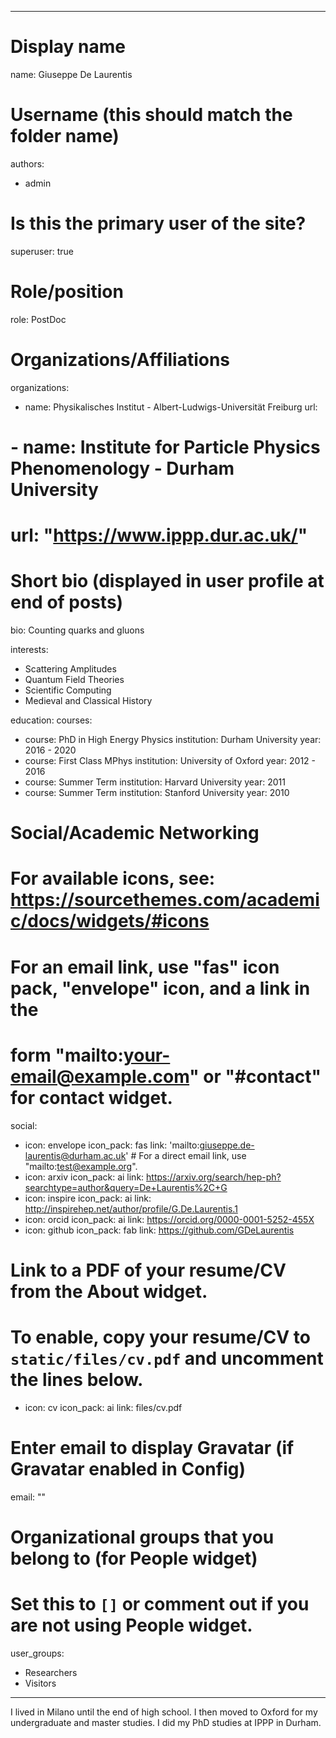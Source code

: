  ---
# Display name
name: Giuseppe De Laurentis

# Username (this should match the folder name)
authors:
- admin

# Is this the primary user of the site?
superuser: true

# Role/position
role: PostDoc

# Organizations/Affiliations
organizations:
- name: Physikalisches Institut - Albert-Ludwigs-Universität Freiburg
  url:
# - name: Institute for Particle Physics Phenomenology - Durham University
#   url: "https://www.ippp.dur.ac.uk/"

# Short bio (displayed in user profile at end of posts)
bio: Counting quarks and gluons

interests:
- Scattering Amplitudes
- Quantum Field Theories
- Scientific Computing
- Medieval and Classical History

education:
  courses:
  - course: PhD in High Energy Physics
    institution: Durham University
    year: 2016 - 2020
  - course: First Class MPhys
    institution: University of Oxford
    year: 2012 - 2016
  - course: Summer Term
    institution: Harvard University
    year: 2011
  - course: Summer Term
    institution: Stanford University
    year: 2010

# Social/Academic Networking
# For available icons, see: https://sourcethemes.com/academic/docs/widgets/#icons
#   For an email link, use "fas" icon pack, "envelope" icon, and a link in the
#   form "mailto:your-email@example.com" or "#contact" for contact widget.
social:
- icon: envelope
  icon_pack: fas
  link: 'mailto:giuseppe.de-laurentis@durham.ac.uk'  # For a direct email link, use "mailto:test@example.org".
- icon: arxiv
  icon_pack: ai
  link: https://arxiv.org/search/hep-ph?searchtype=author&query=De+Laurentis%2C+G
- icon: inspire
  icon_pack: ai
  link: http://inspirehep.net/author/profile/G.De.Laurentis.1
- icon: orcid
  icon_pack: ai
  link: https://orcid.org/0000-0001-5252-455X
- icon: github
  icon_pack: fab
  link: https://github.com/GDeLaurentis
# Link to a PDF of your resume/CV from the About widget.
# To enable, copy your resume/CV to `static/files/cv.pdf` and uncomment the lines below.  
- icon: cv
  icon_pack: ai
  link: files/cv.pdf

# Enter email to display Gravatar (if Gravatar enabled in Config)
email: ""
  
# Organizational groups that you belong to (for People widget)
#   Set this to `[]` or comment out if you are not using People widget.  
user_groups:
- Researchers
- Visitors
---

I lived in Milano until the end of high school. I then moved to Oxford for my undergraduate and master studies. I did my PhD studies at IPPP in Durham.